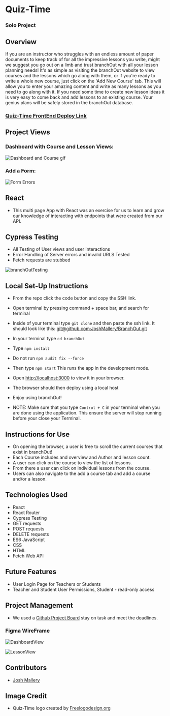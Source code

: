 # Quiz-Time

### Solo Project

## Overview

If you are an instructor who struggles with an endless amount of paper documents to keep track of for all the impressive lessons you write, might we suggest you go out on a limb and trust branchOut with all your lesson planning needs! It's as simple as visiting the branchOut website to view courses and the lessons which go along with them, or if you're ready to write a whole new course, just click on the 'Add New Course' tab. This will allow you to enter your amazing content and write as many lessons as you need to go along with it. If you need some time to create new lesson ideas it is very easy to come back and add lessons to an existing course. Your genius plans will be safely stored in the branchOut database.

### [Quiz-Time FrontEnd Deploy Link](https://joshmallery.github.io/Quiz-Time/)

## Project Views

### Dashboard with Course and Lesson Views:
![Dashboard and Course gif](https://user-images.githubusercontent.com/96563007/172274866-e662238f-11ad-4956-9412-d739de0b1d55.gif)

### Add a Form:
![Form Errors](https://user-images.githubusercontent.com/96563007/172274890-ab541712-33cb-489e-a05f-e759afd28491.gif)



## React

- This multi page App with React was an exercise for us to learn and grow our knowledge of interacting with endpoints that were created from our API.


## Cypress Testing

- All Testing of User views and user interactions
- Error Handling of Server errors and invalid URLS Tested
- Fetch requests are stubbed

![branchOutTesting](https://user-images.githubusercontent.com/96563007/172269234-2833d634-4807-4a16-8a2f-f7195d21c53a.gif)

## Local Set-Up Instructions

- From the repo click the code button and copy the SSH link.
- Open terminal by pressing command + space bar, and search for terminal
- Inside of your terminal type `git clone` and then paste the ssh link. It should look like this: [git@github.com:JoshMallery/BranchOut.git](git@github.com:JoshMallery/BranchOut.git)
- In your terminal type `cd branchOut`
- Type `npm install`
- Do not run `npm audit fix --force`
- Then type `npm start` This runs the app in the development mode.
- Open [http://localhost:3000](http://localhost:3000) to view it in your browser.
- The browser should then deploy using a local host
- Enjoy using branchOut!

- NOTE: Make sure that you type `Control + C` in your terminal when you are done using the application. This ensure the server will stop running before your close your Terminal.

## Instructions for Use

- On opening the browser, a user is free to scroll the current courses that exist in branchOut!
- Each Course includes and overview and Author and lesson count.
- A user can click on the course to view the list of lessons.
- From there a user can click on individual lessons from the course.
- Users can also navigate to the add a course tab and add a course and/or a lesson.  

## Technologies Used

- React
- React Router
- Cypress Testing
- GET requests
- POST requests
- DELETE requests
- ES6 JavaScript
- CSS
- HTML
- Fetch Web API

## Future Features

- User Login Page for Teachers or Students
- Teacher and Student User Permissions, Student - read-only access

## Project Management

- We used a [Github Project Board](https://github.com/JoshMallery/BranchOut/projects/1) stay on task and meet the deadlines.

### Figma WireFrame
![DashboardView](https://user-images.githubusercontent.com/96563007/172260248-35226b8f-aee1-4b84-84eb-6a80c3ea589f.png)

![LessonView](https://user-images.githubusercontent.com/26700819/172275259-ebc9f658-f1eb-4773-a391-da38fcabcd87.png)

## Contributors

- [Josh Mallery](https://github.com/JoshMallery)

## Image Credit

- Quiz-Time logo created by [Freelogodesign.org](https://www.freelogodesign.org/)
